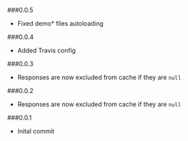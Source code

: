 ###0.0.5

- Fixed demo* files autoloading

###0.0.4

- Added Travis config

###0.0.3

- Responses are now excluded from cache if they are `null`

###0.0.2

- Responses are now excluded from cache if they are `null`

###0.0.1

- Inital commit